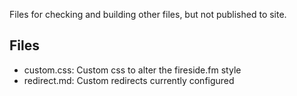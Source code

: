 Files for checking and building other files, but not published to site.

## Files ##

* custom.css: Custom css to alter the fireside.fm style
* redirect.md: Custom redirects currently configured
